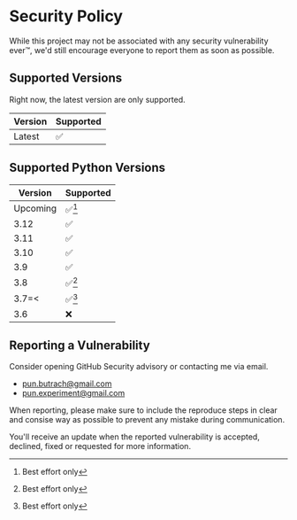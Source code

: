 # Security Policy

While this project may not be associated with any
security vulnerability ever:tm:, we'd still encourage everyone
to report them as soon as possible.

## Supported Versions

Right now, the latest version are only supported.

| Version | Supported          |
| ------- | ------------------ |
| Latest  | :white_check_mark: |

## Supported Python Versions

| Version  | Supported              |
| -------- | ---------------------- |
| Upcoming | :white_check_mark:[^1] |
| 3.12     | :white_check_mark:     |
| 3.11     | :white_check_mark:     |
| 3.10     | :white_check_mark:     |
| 3.9      | :white_check_mark:     |
| 3.8      | :white_check_mark:[^1] |
| 3.7=<    | :white_check_mark:[^1] |
| 3.6      | :x:                    |

## Reporting a Vulnerability

Consider opening GitHub Security advisory or contacting me via email.

- pun.butrach@gmail.com
- pun.experiment@gmail.com

When reporting, please make sure to include
the reproduce steps in clear and consise way as possible
to prevent any mistake during communication.

You'll receive an update when the reported vulnerability is
accepted, declined, fixed or requested for more information.

[^1]: Best effort only
